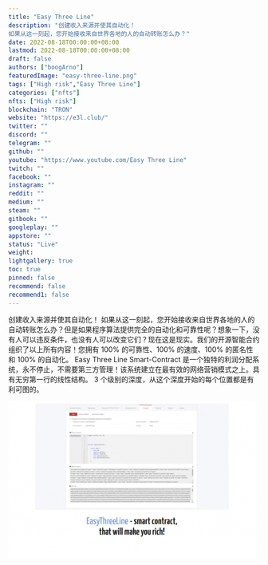```yaml
---
title: "Easy Three Line"
description: "创建收入来源并使其自动化！
如果从这一刻起，您开始接收来自世界各地的人的自动转账怎么办？"
date: 2022-08-18T00:00:00+08:00
lastmod: 2022-08-18T00:00:00+08:00
draft: false
authors: ["boogArno"]
featuredImage: "easy-three-line.png"
tags: ["High risk","Easy Three Line"]
categories: ["nfts"]
nfts: ["High risk"]
blockchain: "TRON"
website: "https://e3l.club/"
twitter: ""
discord: ""
telegram: ""
github: ""
youtube: "https://www.youtube.com/Easy Three Line"
twitch: ""
facebook: ""
instagram: ""
reddit: ""
medium: ""
steam: ""
gitbook: ""
googleplay: ""
appstore: ""
status: "Live"
weight: 
lightgallery: true
toc: true
pinned: false
recommend: false
recommend1: false
---
```

创建收入来源并使其自动化！
如果从这一刻起，您开始接收来自世界各地的人的自动转账怎么办？但是如果程序算法提供完全的自动化和可靠性呢？想象一下，没有人可以违反条件，也没有人可以改变它们？现在这是现实。我们的开源智能合约组织了以上所有内容！您拥有 100% 的可靠性、100% 的速度、100% 的匿名性和 100% 的自动化。 Easy Three Line Smart-Contract 是一个独特的利润分配系统，永不停止，不需要第三方管理！该系统建立在最有效的网络营销模式之上。具有无穷第一行的线性结构。 3 个级别的深度，从这个深度开始的每个位置都是有利可图的。

![easythreeline-dapp-high-risk-tron-image1-500x315_a417866635e929fd88de1b4d4fa00634](easythreeline-dapp-high-risk-tron-image1-500x315_a417866635e929fd88de1b4d4fa00634.png)



